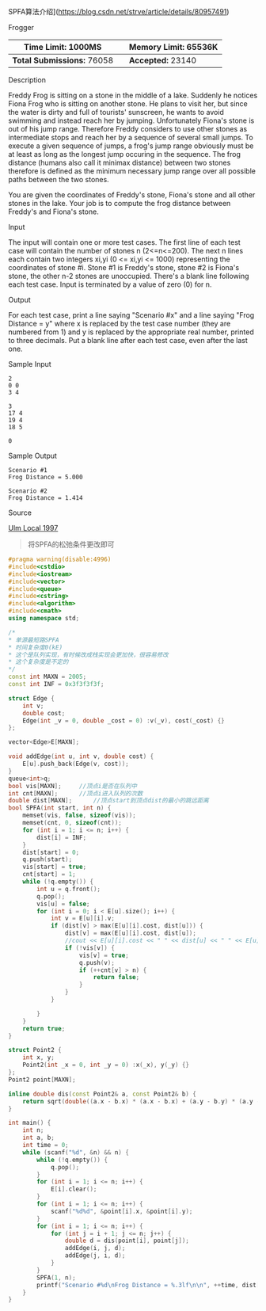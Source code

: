 SPFA算法介绍](https://blog.csdn.net/strve/article/details/80957491)

Frogger

| **Time Limit:** 1000MS       |      | **Memory Limit:** 65536K |
| ---------------------------- | ---- | ------------------------ |
| **Total Submissions:** 76058 |      | **Accepted:** 23140      |

Description

Freddy Frog is sitting on a stone in the middle of a lake. Suddenly he notices Fiona Frog who is sitting on another stone. He plans to visit her, but since the water is dirty and full of tourists' sunscreen, he wants to avoid swimming and instead reach her by jumping.
Unfortunately Fiona's stone is out of his jump range. Therefore Freddy considers to use other stones as intermediate stops and reach her by a sequence of several small jumps.
To execute a given sequence of jumps, a frog's jump range obviously must be at least as long as the longest jump occuring in the sequence.
The frog distance (humans also call it minimax distance) between two stones therefore is defined as the minimum necessary jump range over all possible paths between the two stones.

You are given the coordinates of Freddy's stone, Fiona's stone and all other stones in the lake. Your job is to compute the frog distance between Freddy's and Fiona's stone.

Input

The input will contain one or more test cases. The first line of each test case will contain the number of stones n (2<=n<=200). The next n lines each contain two integers xi,yi (0 <= xi,yi <= 1000) representing the coordinates of stone #i. Stone #1 is Freddy's stone, stone #2 is Fiona's stone, the other n-2 stones are unoccupied. There's a blank line following each test case. Input is terminated by a value of zero (0) for n.

Output

For each test case, print a line saying "Scenario #x" and a line saying "Frog Distance = y" where x is replaced by the test case number (they are numbered from 1) and y is replaced by the appropriate real number, printed to three decimals. Put a blank line after each test case, even after the last one.

Sample Input

```
2
0 0
3 4

3
17 4
19 4
18 5

0
```

Sample Output

```
Scenario #1
Frog Distance = 5.000

Scenario #2
Frog Distance = 1.414
```

Source

[Ulm Local 1997](http://poj.org/searchproblem?field=source&key=Ulm+Local+1997)

> 将SPFA的松弛条件更改即可

```c++
#pragma warning(disable:4996)
#include<cstdio>
#include<iostream>
#include<vector>
#include<queue>
#include<cstring>
#include<algorithm>
#include<cmath>
using namespace std;

/*
* 单源最短路SPFA
* 时间复杂度0(kE)
* 这个是队列实现，有时候改成栈实现会更加快，很容易修改
* 这个复杂度是不定的
*/
const int MAXN = 2005;
const int INF = 0x3f3f3f3f;

struct Edge {
	int v;
	double cost;
	Edge(int _v = 0, double _cost = 0) :v(_v), cost(_cost) {}
};

vector<Edge>E[MAXN];

void addEdge(int u, int v, double cost) {
	E[u].push_back(Edge(v, cost));
}
queue<int>q;
bool vis[MAXN];		//顶点i是否在队列中
int cnt[MAXN];		//顶点i进入队列的次数
double dist[MAXN];		//顶点start到顶点dist的最小的跳远距离
bool SPFA(int start, int n) {
	memset(vis, false, sizeof(vis));
	memset(cnt, 0, sizeof(cnt));
	for (int i = 1; i <= n; i++) {
		dist[i] = INF;
	}
	dist[start] = 0;
	q.push(start);
	vis[start] = true;
	cnt[start] = 1;
	while (!q.empty()) {
		int u = q.front();
		q.pop();
		vis[u] = false;
		for (int i = 0; i < E[u].size(); i++) {
			int v = E[u][i].v;
			if (dist[v] > max(E[u][i].cost, dist[u])) {
				dist[v] = max(E[u][i].cost, dist[u]);
				//cout << E[u][i].cost << " " << dist[u] << " " << E[u][i].cost << endl;
				if (!vis[v]) {
					vis[v] = true;
					q.push(v);
					if (++cnt[v] > n) {
						return false;
					}
				}
			}

		}
	}
	return true;
}

struct Point2 {
	int x, y;
	Point2(int _x = 0, int _y = 0) :x(_x), y(_y) {}
};
Point2 point[MAXN];

inline double dis(const Point2& a, const Point2& b) {
	return sqrt(double((a.x - b.x) * (a.x - b.x) + (a.y - b.y) * (a.y - b.y)));
}

int main() {
	int n;
	int a, b;
	int time = 0;
	while (scanf("%d", &n) && n) {
		while (!q.empty()) {
			q.pop();
		}
		for (int i = 1; i <= n; i++) {
			E[i].clear();
		}
		for (int i = 1; i <= n; i++) {
			scanf("%d%d", &point[i].x, &point[i].y);
		}
		for (int i = 1; i <= n; i++) {
			for (int j = i + 1; j <= n; j++) {
				double d = dis(point[i], point[j]);
				addEdge(i, j, d);
				addEdge(j, i, d);
			}
		}
		SPFA(1, n);
		printf("Scenario #%d\nFrog Distance = %.3lf\n\n", ++time, dist[2]);
	}
}
```
